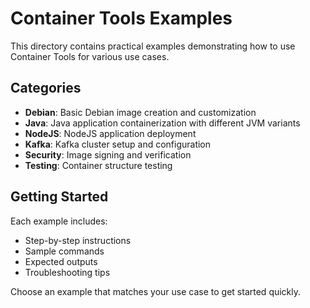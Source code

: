 # Container Tools Examples

This directory contains practical examples demonstrating how to use Container Tools for various use cases.

## Categories

- **Debian**: Basic Debian image creation and customization
- **Java**: Java application containerization with different JVM variants
- **NodeJS**: NodeJS application deployment
- **Kafka**: Kafka cluster setup and configuration
- **Security**: Image signing and verification
- **Testing**: Container structure testing

## Getting Started

Each example includes:
- Step-by-step instructions
- Sample commands
- Expected outputs
- Troubleshooting tips

Choose an example that matches your use case to get started quickly.
